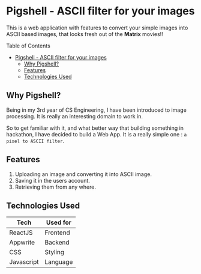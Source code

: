 # Pigshell - ASCII filter for your images
This is a web application with features to convert your simple images into ASCII based images, that looks fresh out of the **Matrix** movies!!

Table of Contents
- [Pigshell - ASCII filter for your images](#pigshell---ascii-filter-for-your-images)
  - [Why Pigshell?](#why-pigshell)
  - [Features](#features)
  - [Technologies Used](#technologies-used)

## Why Pigshell?
Being in my 3rd year of CS Engineering, I have been introduced to image processing. It is really an interesting domain to work in.

So to get familiar with it, and what better way that building something in hackathon, I have decided to build a Web App.
It is a really simple one : `a pixel to ASCII filter`.

## Features 
 
1. Uploading an image and converting it into ASCII image.
2. Saving it in the users account.
3. Retrieving them from any where.
## Technologies Used
| Tech       | Used for |
|------------|----------|
| ReactJS    | Frontend |
| Appwrite   | Backend  |
| CSS        | Styling  |
| Javascript | Language |
